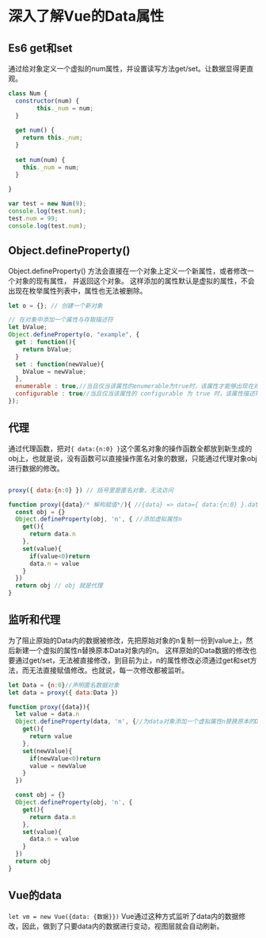 # 深入了解Vue的Data属性

## Es6 get和set

  通过给对象定义一个虚拟的num属性，并设置读写方法get/set。让数据显得更直观。

```javascript
class Num {
  constructor(num) {
        this._num = num;
  }
  
  get num() {
    return this._num;
  }
  
  set num(num) {
    this._num = num;
  }
  
}

var test = new Num(9);
console.log(test.num);
test.num = 99;
console.log(test.num);
```

## Object.defineProperty() 

Object.defineProperty() 方法会直接在一个对象上定义一个新属性，或者修改一个对象的现有属性， 并返回这个对象。
这样添加的属性默认是虚拟的属性，不会出现在枚举属性列表中，属性也无法被删除。

```javascript
let o = {}; // 创建一个新对象

// 在对象中添加一个属性与存取描述符
let bValue;
Object.defineProperty(o, "example", {
  get : function(){
    return bValue;
  }
  set : function(newValue){
    bValue = newValue;
  },
  enumerable : true,//当且仅当该属性的enumerable为true时，该属性才能够出现在对象的枚举属性中。默认为 false。
  configurable : true//当且仅当该属性的 configurable 为 true 时，该属性描述符才能够被改变，同时该属性也能从对应的对象上被删除。默认为 false。
});

```

## 代理

  通过代理函数，把对`{ data:{n:0} }`这个匿名对象的操作函数全都放到新生成的obj上，也就是说，没有函数可以直接操作匿名对象的数据，只能通过代理对象obj进行数据的修改。

```javascript

proxy({ data:{n:0} }) // 括号里是匿名对象，无法访问

function proxy({data}/* 解构赋值*/){ //{data} => data={ data:{n:0} }.data => data={n:0}
  const obj = {}
  Object.defineProperty(obj, 'n', { //添加虚拟属性n
    get(){
      return data.n
    },
    set(value){
      if(value<0)return
      data.n = value
    }
  })
  return obj // obj 就是代理
}
```

## 监听和代理

  为了阻止原始的Data内的数据被修改，先把原始对象的n复制一份到value上，然后新建一个虚拟的属性n替换原本Data对象内的n。
  这样原始的Data数据的修改也要通过get/set，无法被直接修改，到目前为止，n的属性修改必须通过get和set方法，而无法直接赋值修改。也就说，每一次修改都被监听。

```javascript
let Data = {n:0}//声明匿名数据对象
let data = proxy({ data:Data }) 

function proxy({data}){
  let value = data.n
  Object.defineProperty(data, 'n', {//为data对象添加一个虚拟属性n替换原本的Data对象内的n
    get(){
      return value
    },
    set(newValue){
      if(newValue<0)return
      value = newValue
    }
  })

  const obj = {}
  Object.defineProperty(obj, 'n', {
    get(){
      return data.n
    },
    set(value){
      data.n = value
    }
  })
  return obj 
}
```

## Vue的data
  `let vm = new Vue({data: {数据}})` Vue通过这种方式监听了data内的数据修改，因此，做到了只要data内的数据进行变动，视图层就会自动刷新。
